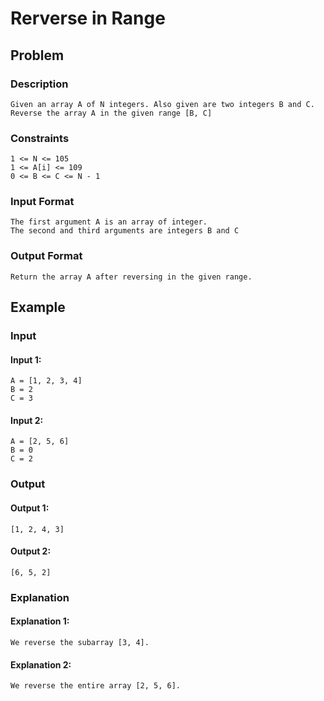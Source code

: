 # Rerverse in Range

## Problem

### Description

    Given an array A of N integers. Also given are two integers B and C. Reverse the array A in the given range [B, C]

### Constraints

    1 <= N <= 105
    1 <= A[i] <= 109
    0 <= B <= C <= N - 1

### Input Format

    The first argument A is an array of integer.
    The second and third arguments are integers B and C

### Output Format

    Return the array A after reversing in the given range.

## Example

### Input

#### Input 1:

    A = [1, 2, 3, 4]
    B = 2
    C = 3

#### Input 2:

    A = [2, 5, 6]
    B = 0
    C = 2

### Output

#### Output 1:

    [1, 2, 4, 3]

#### Output 2:

    [6, 5, 2]

### Explanation

#### Explanation 1:

    We reverse the subarray [3, 4].

#### Explanation 2:

    We reverse the entire array [2, 5, 6].
